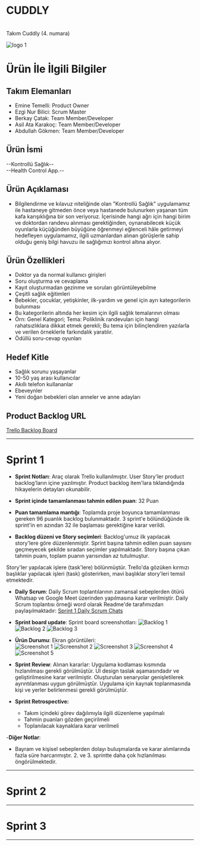 # CUDDLY
<br>
Takım Cuddly (4. numara)

![logo 1](https://raw.githubusercontent.com/berkaycatak/cuddly/main/ProjectManagement/Sprint1Documents/cuddly.jpg)


# Ürün İle İlgili Bilgiler

## Takım Elemanları

- Emine Temelli: Product Owner
- Ezgi Nur Bilici: Scrum Master
- Berkay Çatak: Team Member/Developer
- Asil Ata Karakoç: Team Member/Developer
- Abdullah Gökmen: Team Member/Developer

## Ürün İsmi

--Kontrollü Sağlık--
<br>--Health Control App.--

## Ürün Açıklaması

- Bilgilendirme ve kılavuz niteliğinde olan "Kontrollü Sağlık" uygulamamız ile hastaneye gitmeden önce veya hastanede bulunurken yaşanan tüm kafa karışıklığına bir son veriyoruz. İçerisinde hangi ağrı için hangi birim ve doktordan randevu alınması gerektiğinden, oynanabilecek küçük oyunlarla küçüğünden büyüğüne öğrenmeyi eğlenceli hâle getirmeyi hedefleyen uygulamamız, ilgili uzmanlardan alınan görüşlerle sahip olduğu geniş bilgi havuzu ile sağlığımızı kontrol altına alıyor.

## Ürün Özellikleri

- Doktor ya da normal kullanıcı girişleri
- Soru oluşturma ve cevaplama
- Kayıt oluşturmadan gezinme ve soruları görüntüleyebilme
- Çeşitli sağlık eğitimleri
- Bebekler, çocuklar, yetişkinler, ilk-yardım ve genel için ayrı kategorilerin bulunması
- Bu kategorilerin altında her kesim için  ilgili sağlık temalarının olması
- Örn: Genel Kategori; Tema: Poliklinik randevuları için hangi rahatsızlıklara dikkat etmek gerekli; Bu tema için bilinçlendiren yazılarla ve verilen örneklerle farkındalık yaratılır.
- Ödüllü soru-cevap oyunları


## Hedef Kitle

- Sağlık sorunu yaşayanlar
- 10-50 yaş arası kullanıcılar
- Akıllı telefon kullananlar
- Ebeveynler
- Yeni doğan bebekleri olan anneler ve anne adayları


## Product Backlog URL

[Trello Backlog Board](https://trello.com/b/bjUdVQZT/cuddly-1sprint)

---

# Sprint 1

- **Sprint Notları**: Araç olarak Trello kullanılmıştır. User Story'ler product backlog'ların içine yazılmıştır. Product backlog item'lara tıklandığında hikayelerin detayları okunabilir.

- **Sprint içinde tamamlanması tahmin edilen puan**: 32 Puan

- **Puan tamamlama mantığı**: Toplamda proje boyunca tamamlanması gereken 96 puanlık backlog bulunmaktadır. 3 sprint'e bölündüğünde ilk sprint'in en azından 32 ile başlaması gerektiğine karar verildi.

- **Backlog düzeni ve Story seçimleri**: Backlog'umuz ilk yapılacak story'lere göre düzenlenmiştir. Sprint başına tahmin edilen puan sayısını geçmeyecek şekilde sıradan seçimler yapılmaktadır. Story başına çıkan tahmin puanı, toplam puanın yarısından az tutulmuştur. 

Story'ler yapılacak işlere (task'lere) bölünmüştür. Trello'da gözüken kırmızı başlıklar yapılacak işleri (task) gösterirken, mavi başlıklar story'leri temsil etmektedir.

- **Daily Scrum**: Daily Scrum toplantılarının zamansal sebeplerden ötürü Whatsap ve Google Meet üzerinden yapılmasına karar verilmiştir. Daily Scrum toplantısı örneği word olarak Readme'de tarafımızdan paylaşılmaktadır: [Sprint 1 Daily Scrum Chats](https://github.com/berkaycatak/cuddly/blob/main/ProjectManagement/Sprint1Documents/DailyScrumMeetingNotesSprint1.docx?raw=true)

- **Sprint board update**: Sprint board screenshotları: 
![Backlog 1](https://raw.githubusercontent.com/berkaycatak/cuddly/main/ProjectManagement/Sprint1Documents/backlog-1.png)
![Backlog 2](https://raw.githubusercontent.com/berkaycatak/cuddly/main/ProjectManagement/Sprint1Documents/backlog-2.png)
![Backlog 3](https://raw.githubusercontent.com/berkaycatak/cuddly/main/ProjectManagement/Sprint1Documents/backlog-3.png)



- **Ürün Durumu**: Ekran görüntüleri: <br>
![Screenshot 1](https://raw.githubusercontent.com/berkaycatak/cuddly/main/ProjectManagement/Sprint1Documents/KontrollüSağlık-1.jpg) 
![Screenshot 2](https://raw.githubusercontent.com/berkaycatak/cuddly/main/ProjectManagement/Sprint1Documents/KontrollüSağlık-2.jpg) 
![Screenshot 3](https://raw.githubusercontent.com/berkaycatak/cuddly/main/ProjectManagement/Sprint1Documents/KontrollüSağlık-3.jpg) 
![Screenshot 4](https://raw.githubusercontent.com/berkaycatak/cuddly/main/ProjectManagement/Sprint1Documents/KontrollüSağlık-4.jpg) 
![Screenshot 5](https://raw.githubusercontent.com/berkaycatak/cuddly/main/ProjectManagement/Sprint1Documents/KontrollüSağlık-5.jpg) 
  

- **Sprint Review**: 
Alınan kararlar: Uygulama kodlaması kısmında hızlanılması gerekli görülmüştür. UI design taslak aşamasındadır ve geliştirilmesine karar verilmiştir. Oluşturulan senaryolar genişletilerek ayrıntılanması uygun görülmüştür. Uygulama için kaynak toplanmasında kişi ve yerler belirlenmesi gerekli görülmüştür.

- **Sprint Retrospective:**
  - Takım içindeki görev dağılımıyla ilgili düzenleme yapılmalı
  - Tahmin puanları gözden geçirilmeli
  - Toplanılacak kaynaklara karar verilmeli
  
-**Diğer Notlar**:
- Bayram ve kişisel sebeplerden dolayı buluşmalarda ve karar alımlarında fazla süre harcanmıştır. 2. ve 3. sprintte daha çok hızlanılması öngörülmektedir.

---

# Sprint 2


---

# Sprint 3

---
